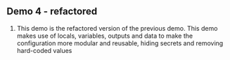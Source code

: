 ## Demo 4 - refactored
1. This demo is the refactored version of the previous demo. This demo makes use of locals, variables, outputs and data to make the configuration more modular and reusable, hiding secrets and removing hard-coded values